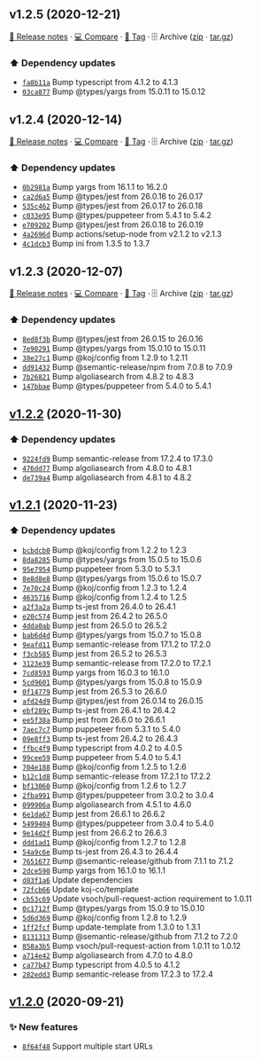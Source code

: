 ## v1.2.5 (2020-12-21)

[📝 Release notes](https://github.com/koj-co/algolia-crawl/releases/tag/v1.2.5) · [💻 Compare](https://github.com/koj-co/algolia-crawl/compare/v1.2.4...v1.2.5) · [🔖 Tag](https://github.com/koj-co/algolia-crawl/tree/v1.2.5) · 🗄️ Archive ([zip](https://github.com/koj-co/algolia-crawl/archive/v1.2.5.zip) · [tar.gz](https://github.com/koj-co/algolia-crawl/archive/v1.2.5.tar.gz))

### ⬆️ Dependency updates

- [`fa8b11a`](https://github.com/koj-co/algolia-crawl/commit/fa8b11a)  Bump typescript from 4.1.2 to 4.1.3
- [`03ca877`](https://github.com/koj-co/algolia-crawl/commit/03ca877)  Bump @types/yargs from 15.0.11 to 15.0.12

## v1.2.4 (2020-12-14)

[📝 Release notes](https://github.com/koj-co/algolia-crawl/releases/tag/v1.2.4) · [💻 Compare](https://github.com/koj-co/algolia-crawl/compare/v1.2.3...v1.2.4) · [🔖 Tag](https://github.com/koj-co/algolia-crawl/tree/v1.2.4) · 🗄️ Archive ([zip](https://github.com/koj-co/algolia-crawl/archive/v1.2.4.zip) · [tar.gz](https://github.com/koj-co/algolia-crawl/archive/v1.2.4.tar.gz))

### ⬆️ Dependency updates

- [`0b2981a`](https://github.com/koj-co/algolia-crawl/commit/0b2981a)  Bump yargs from 16.1.1 to 16.2.0
- [`ca2d6a5`](https://github.com/koj-co/algolia-crawl/commit/ca2d6a5)  Bump @types/jest from 26.0.16 to 26.0.17
- [`535c462`](https://github.com/koj-co/algolia-crawl/commit/535c462)  Bump @types/jest from 26.0.17 to 26.0.18
- [`c033e95`](https://github.com/koj-co/algolia-crawl/commit/c033e95)  Bump @types/puppeteer from 5.4.1 to 5.4.2
- [`e709202`](https://github.com/koj-co/algolia-crawl/commit/e709202)  Bump @types/jest from 26.0.18 to 26.0.19
- [`4a2696d`](https://github.com/koj-co/algolia-crawl/commit/4a2696d)  Bump actions/setup-node from v2.1.2 to v2.1.3
- [`4c1dcb3`](https://github.com/koj-co/algolia-crawl/commit/4c1dcb3)  Bump ini from 1.3.5 to 1.3.7

## v1.2.3 (2020-12-07)

[📝 Release notes](https://github.com/koj-co/algolia-crawl/releases/tag/v1.2.3) · [💻 Compare](https://github.com/koj-co/algolia-crawl/compare/v1.2.2...v1.2.3) · [🔖 Tag](https://github.com/koj-co/algolia-crawl/tree/v1.2.3) · 🗄️ Archive ([zip](https://github.com/koj-co/algolia-crawl/archive/v1.2.3.zip) · [tar.gz](https://github.com/koj-co/algolia-crawl/archive/v1.2.3.tar.gz))

### ⬆️ Dependency updates

- [`8ed8f3b`](https://github.com/koj-co/algolia-crawl/commit/8ed8f3b)  Bump @types/jest from 26.0.15 to 26.0.16
- [`7e90291`](https://github.com/koj-co/algolia-crawl/commit/7e90291)  Bump @types/yargs from 15.0.10 to 15.0.11
- [`38e27c1`](https://github.com/koj-co/algolia-crawl/commit/38e27c1)  Bump @koj/config from 1.2.9 to 1.2.11
- [`dd91432`](https://github.com/koj-co/algolia-crawl/commit/dd91432)  Bump @semantic-release/npm from 7.0.8 to 7.0.9
- [`7b26821`](https://github.com/koj-co/algolia-crawl/commit/7b26821)  Bump algoliasearch from 4.8.2 to 4.8.3
- [`147bbae`](https://github.com/koj-co/algolia-crawl/commit/147bbae)  Bump @types/puppeteer from 5.4.0 to 5.4.1

## [v1.2.2](https://github.com/koj-co/algolia-crawl/compare/v1.2.1...v1.2.2) (2020-11-30)

### ⬆️ Dependency updates

- [`9224fd9`](https://github.com/koj-co/algolia-crawl/commit/9224fd9)  Bump semantic-release from 17.2.4 to 17.3.0
- [`476dd77`](https://github.com/koj-co/algolia-crawl/commit/476dd77)  Bump algoliasearch from 4.8.0 to 4.8.1
- [`de739a4`](https://github.com/koj-co/algolia-crawl/commit/de739a4)  Bump algoliasearch from 4.8.1 to 4.8.2

## [v1.2.1](https://github.com/koj-co/algolia-crawl/compare/v1.2.0...v1.2.1) (2020-11-23)

### ⬆️ Dependency updates

- [`bcbdcb0`](https://github.com/koj-co/algolia-crawl/commit/bcbdcb0)  Bump @koj/config from 1.2.2 to 1.2.3
- [`8da8285`](https://github.com/koj-co/algolia-crawl/commit/8da8285)  Bump @types/yargs from 15.0.5 to 15.0.6
- [`95e7954`](https://github.com/koj-co/algolia-crawl/commit/95e7954)  Bump puppeteer from 5.3.0 to 5.3.1
- [`8e8d8e8`](https://github.com/koj-co/algolia-crawl/commit/8e8d8e8)  Bump @types/yargs from 15.0.6 to 15.0.7
- [`7e70c24`](https://github.com/koj-co/algolia-crawl/commit/7e70c24)  Bump @koj/config from 1.2.3 to 1.2.4
- [`4635716`](https://github.com/koj-co/algolia-crawl/commit/4635716)  Bump @koj/config from 1.2.4 to 1.2.5
- [`a2f3a2a`](https://github.com/koj-co/algolia-crawl/commit/a2f3a2a)  Bump ts-jest from 26.4.0 to 26.4.1
- [`e20c574`](https://github.com/koj-co/algolia-crawl/commit/e20c574)  Bump jest from 26.4.2 to 26.5.0
- [`4dda0ab`](https://github.com/koj-co/algolia-crawl/commit/4dda0ab)  Bump jest from 26.5.0 to 26.5.2
- [`bab6d4d`](https://github.com/koj-co/algolia-crawl/commit/bab6d4d)  Bump @types/yargs from 15.0.7 to 15.0.8
- [`9eafd11`](https://github.com/koj-co/algolia-crawl/commit/9eafd11)  Bump semantic-release from 17.1.2 to 17.2.0
- [`f3cb585`](https://github.com/koj-co/algolia-crawl/commit/f3cb585)  Bump jest from 26.5.2 to 26.5.3
- [`3123e39`](https://github.com/koj-co/algolia-crawl/commit/3123e39)  Bump semantic-release from 17.2.0 to 17.2.1
- [`7cd8593`](https://github.com/koj-co/algolia-crawl/commit/7cd8593)  Bump yargs from 16.0.3 to 16.1.0
- [`5cd9601`](https://github.com/koj-co/algolia-crawl/commit/5cd9601)  Bump @types/yargs from 15.0.8 to 15.0.9
- [`0f14779`](https://github.com/koj-co/algolia-crawl/commit/0f14779)  Bump jest from 26.5.3 to 26.6.0
- [`afd24d9`](https://github.com/koj-co/algolia-crawl/commit/afd24d9)  Bump @types/jest from 26.0.14 to 26.0.15
- [`ebf289c`](https://github.com/koj-co/algolia-crawl/commit/ebf289c)  Bump ts-jest from 26.4.1 to 26.4.2
- [`ee5f38a`](https://github.com/koj-co/algolia-crawl/commit/ee5f38a)  Bump jest from 26.6.0 to 26.6.1
- [`7aec7c7`](https://github.com/koj-co/algolia-crawl/commit/7aec7c7)  Bump puppeteer from 5.3.1 to 5.4.0
- [`09e8ff3`](https://github.com/koj-co/algolia-crawl/commit/09e8ff3)  Bump ts-jest from 26.4.2 to 26.4.3
- [`ffbc4f9`](https://github.com/koj-co/algolia-crawl/commit/ffbc4f9)  Bump typescript from 4.0.2 to 4.0.5
- [`99cee59`](https://github.com/koj-co/algolia-crawl/commit/99cee59)  Bump puppeteer from 5.4.0 to 5.4.1
- [`704e188`](https://github.com/koj-co/algolia-crawl/commit/704e188)  Bump @koj/config from 1.2.5 to 1.2.6
- [`b12c1d8`](https://github.com/koj-co/algolia-crawl/commit/b12c1d8)  Bump semantic-release from 17.2.1 to 17.2.2
- [`bf13060`](https://github.com/koj-co/algolia-crawl/commit/bf13060)  Bump @koj/config from 1.2.6 to 1.2.7
- [`2fba991`](https://github.com/koj-co/algolia-crawl/commit/2fba991)  Bump @types/puppeteer from 3.0.2 to 3.0.4
- [`099906a`](https://github.com/koj-co/algolia-crawl/commit/099906a)  Bump algoliasearch from 4.5.1 to 4.6.0
- [`6e1da67`](https://github.com/koj-co/algolia-crawl/commit/6e1da67)  Bump jest from 26.6.1 to 26.6.2
- [`5499404`](https://github.com/koj-co/algolia-crawl/commit/5499404)  Bump @types/puppeteer from 3.0.4 to 5.4.0
- [`9e14d2f`](https://github.com/koj-co/algolia-crawl/commit/9e14d2f)  Bump jest from 26.6.2 to 26.6.3
- [`ddd1ad1`](https://github.com/koj-co/algolia-crawl/commit/ddd1ad1)  Bump @koj/config from 1.2.7 to 1.2.8
- [`54a9c6e`](https://github.com/koj-co/algolia-crawl/commit/54a9c6e)  Bump ts-jest from 26.4.3 to 26.4.4
- [`7651677`](https://github.com/koj-co/algolia-crawl/commit/7651677)  Bump @semantic-release/github from 7.1.1 to 7.1.2
- [`2dce590`](https://github.com/koj-co/algolia-crawl/commit/2dce590)  Bump yargs from 16.1.0 to 16.1.1
- [`d83f1a6`](https://github.com/koj-co/algolia-crawl/commit/d83f1a6)  Update dependencies
- [`72fcb66`](https://github.com/koj-co/algolia-crawl/commit/72fcb66)  Update koj-co/template
- [`cb53c69`](https://github.com/koj-co/algolia-crawl/commit/cb53c69)  Update vsoch/pull-request-action requirement to 1.0.11
- [`0c1712f`](https://github.com/koj-co/algolia-crawl/commit/0c1712f)  Bump @types/yargs from 15.0.9 to 15.0.10
- [`5d6d369`](https://github.com/koj-co/algolia-crawl/commit/5d6d369)  Bump @koj/config from 1.2.8 to 1.2.9
- [`1ff2fcf`](https://github.com/koj-co/algolia-crawl/commit/1ff2fcf)  Bump update-template from 1.3.0 to 1.3.1
- [`8131313`](https://github.com/koj-co/algolia-crawl/commit/8131313)  Bump @semantic-release/github from 7.1.2 to 7.2.0
- [`858a3b5`](https://github.com/koj-co/algolia-crawl/commit/858a3b5)  Bump vsoch/pull-request-action from 1.0.11 to 1.0.12
- [`a714e42`](https://github.com/koj-co/algolia-crawl/commit/a714e42)  Bump algoliasearch from 4.7.0 to 4.8.0
- [`ca77b47`](https://github.com/koj-co/algolia-crawl/commit/ca77b47)  Bump typescript from 4.0.5 to 4.1.2
- [`282edd3`](https://github.com/koj-co/algolia-crawl/commit/282edd3)  Bump semantic-release from 17.2.3 to 17.2.4

## [v1.2.0](https://github.com/koj-co/algolia-crawl/compare/v1.1.2...v1.2.0) (2020-09-21)

### ✨ New features

- [`8f64f48`](https://github.com/koj-co/algolia-crawl/commit/8f64f48)  Support multiple start URLs
